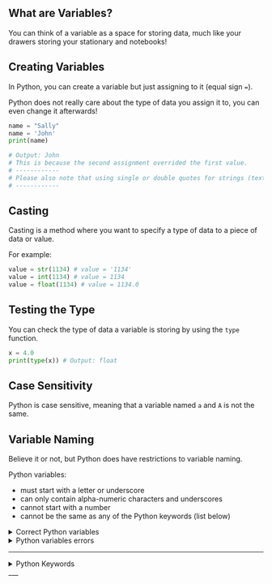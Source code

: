 ## What are Variables?
You can think of a variable as a space for storing data, much like your drawers storing your stationary and notebooks!

## Creating Variables
In Python, you can create a variable but just assigning to it (equal sign `=`).

Python does not really care about the type of data you assign it to, you can even change it afterwards!

```python
name = "Sally"
name = 'John'
print(name)

# Output: John
# This is because the second assignment overrided the first value.
# ------------
# Please also note that using single or double quotes for strings (text) is the same to Python
# ------------
```

## Casting
Casting is a method where you want to specify a type of data to a piece of data or value. 

For example:
```python
value = str(1134) # value = '1134'
value = int(1134) # value = 1134
value = float(1134) # value = 1134.0
```

## Testing the Type
You can check the type of data a variable is storing by using the `type` function.
```python
x = 4.0
print(type(x)) # Output: float
```

## Case Sensitivity
Python is case sensitive, meaning that a variable named `a` and `A` is not the same.

## Variable Naming
Believe it or not, but Python does have restrictions to variable naming.

Python variables:
- must start with a letter or underscore
- can only contain alpha-numeric characters and underscores
- cannot start with a number
- cannot be the same as any of the Python keywords (list below)

<details>
  <summary>Correct Python variables</summary>
  
  ```python
  var4 = "string"
  _var_var = "string"
  var = "string"
  ```
</details>

<details>
  <summary>Python variables errors</summary>
  
  ```python
  4var = "string"
  global = "string"
  var-var = "string"
  var var = "string"
  ```
</details>

___
<details>
  <summary>Python Keywords</summary>

  | Keyword (Python) | Description/Function |
  | ---------------- | -------------------- |
  | and              | Logical operator     |
  | as               | Creating an alias    |
  | assert | Debugging |
  | break | Breaking out of a loop |
  | class | Defining a class |
  | continue | Continue to the next iteration of the loop |
  | def | Defining a function |
  | del | Deleting an object |
  | elif | A conditional statement; same as else if |
  | else | A conditional statement |
  | except | Tells Python what to do if an exception happens |
  | False | Boolean value |
  | finally | Tells Python to execute a block of code no matter the exception |
  | for | To create a for loop |
  | from | Used when importing a specific package or thing |
  | global | Declaring a global variable |
  | if | To make a conditional statement |
  
</details>
___
